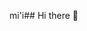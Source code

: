mi'i## Hi there 👋

<!--
**PNakhampom/PNakhampom** is a ✨ _special_ ✨ repository because its `README.md` (this file) appears on your GitHub profile.

Here are some ideas to get you started:

- 🔭 I’m currently working on ...
- 🌱 I’m currently learning ...
- 👯 I’m looking to collaborate on ...
- 🤔 I’m looking for help with ...
- 💬 Ask me about ...
- 📫 How to reach me: . bosaskegb@gmail.com..
- 😄 Pronouns: ...
- ⚡ Fun fact: ...
-->

